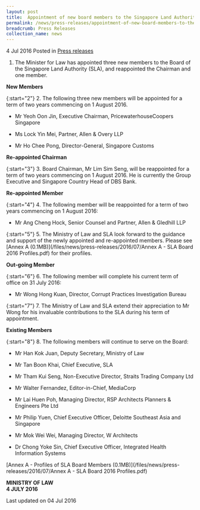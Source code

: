 ```yaml
---
layout: post
title:  Appointment of new board members to the Singapore Land Authority
permalink: /news/press-releases/appointment-of-new-board-members-to-the--singapore-land-authorit
breadcrumb: Press Releases
collection_name: news
---
```


4 Jul 2016 Posted in [Press releases](/news/press-releases)

1. The Minister for Law has appointed three new members to the Board of the Singapore Land Authority (SLA), and reappointed the Chairman and one member.

**New Members**

{:start="2"}
2. The following three new members will be appointed for a term of two years commencing on 1 August 2016.

* Mr Yeoh Oon Jin, Executive Chairman, PricewaterhouseCoopers Singapore

* Ms Lock Yin Mei, Partner, Allen & Overy LLP

*  Mr Ho Chee Pong, Director-General, Singapore Customs

**Re-appointed Chairman**

{:start="3"}
3. Board Chairman, Mr Lim Sim Seng, will be reappointed for a term of two years commencing on 1 August 2016. He is currently the Group Executive and Singapore Country Head of DBS Bank.

**Re-appointed Member**

{:start="4"}
4. The following member will be reappointed for a term of two years commencing on 1 August 2016:

* Mr Ang Cheng Hock, Senior Counsel and Partner, Allen & Gledhill LLP

{:start="5"}
5. The Ministry of Law and SLA look forward to the guidance and support of the newly appointed and re-appointed members. Please see [Annex A (0.1MB)](/files/news/press-releases/2016/07/Annex A - SLA Board 2016 Profiles.pdf) for their profiles.

**Out-going Member**

{:start="6"}
6. The following member will complete his current term of office on 31 July 2016:  

* Mr Wong Hong Kuan, Director, Corrupt Practices Investigation Bureau

{:start="7"}
7. The Ministry of Law and SLA extend their appreciation to Mr Wong for his invaluable contributions to the SLA during his term of appointment.

**Existing Members**

{:start="8"}
8. The following members will continue to serve on the Board:

* Mr Han Kok Juan, Deputy Secretary, Ministry of Law



* Mr Tan Boon Khai, Chief Executive, SLA


* Mr Tham Kui Seng, Non-Executive Director, Straits Trading Company Ltd


* Mr Walter Fernandez, Editor-in-Chief, MediaCorp


* Mr Lai Huen Poh, Managing Director, RSP Architects Planners & Engineers Pte Ltd


* Mr Philip Yuen, Chief Executive Officer, Deloitte Southeast Asia and Singapore


* Mr Mok Wei Wei, Managing Director, W Architects


* Dr Chong Yoke Sin, Chief Executive Officer, Integrated Health Information Systems

[Annex A - Profiles of SLA Board Members (0.1MB)](/files/news/press-releases/2016/07/Annex A - SLA Board 2016 Profiles.pdf)


**MINISTRY OF LAW**  
**4 JULY 2016**


<p class="right-side-updated">Last updated on 04 Jul 2016</p>


